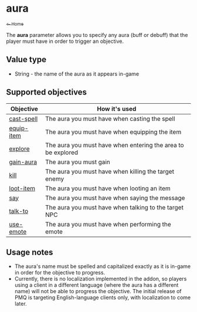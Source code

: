 # aura

[<sub>← Home</sub>](../index.md)

The **aura** parameter allows you to specify any aura (buff or debuff) that the player must have in order to trigger an objective.

## Value type

* String - the name of the aura as it appears in-game

## Supported objectives

| Objective | How it's used |
|---|---|
| [cast-spell](../objectives/cast-spell.md) | The aura you must have when casting the spell |
| [equip-item](../objectives/equip-item.md) | The aura you must have when equipping the item |
| [explore](../objectives/explore.md) | The aura you must have when entering the area to be explored |
| [gain-aura](../objectives/gain-aura.md) | The aura you must gain |
| [kill](../objectives/kill.md) | The aura you must have when killing the target enemy |
| [loot-item](../objectives/loot-item.md) | The aura you must have when looting an item |
| [say](../objectives/say.md) | The aura you must have when saying the message |
| [talk-to](../objectives/talk-to.md) | The aura you must have when talking to the target NPC |
| [use-emote](../objectives/use-emote.md) | The aura you must have when performing the emote |

## Usage notes

* The aura's name must be spelled and capitalized exactly as it is in-game in order for the objective to progress.
* Currently, there is no localization implemented in the addon, so players using a client in a different language (where the aura has a different name) will not be able to progress the objective. The initial release of PMQ is targeting English-language clients only, with localization to come later.
